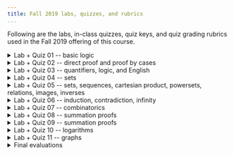 ```yaml
---
title: Fall 2019 labs, quizzes, and rubrics
...
```


Following are the labs, in-class quizzes, quiz keys, and quiz grading rubrics used in the Fall 2019 offering of this course.

<details><summary>Lab + Quiz 01 -- basic logic</summary>

[lab 1](lab01.pdf) and [key](lab01-key.pdf)

[quiz 1](quiz01.pdf) and [key](quiz01-key.pdf)

Grading rubric:

- Page 1 (50%)
    - attempted all problems
    - have term definitions
    - all definitions are propositions
    - all definitions are atomic propositions
    - all definitions are from text
    - no part of text left out
    - have formula
    - 1st formula correct
    - 2nd formula correct
    - 3rd formula correct
- Page 2 (50%)
    - attempted all problems
    - "one" when a ∨ b
    - "three" contains negation of their "one" logic (¬(a ∨ b) unless errors with "one")
    - "three" is equivalent to ¬a ∧ ¬b ∧ ¬c
    - reasonable logic syntax
    - A ⊕ C column is 01011010
    - B ↔ C column is 10011001
    - *(2 points)* center column ↔ of other two (00111100 unless errors above)

</details>
<details><summary>Lab + Quiz 02 -- direct proof and proof by cases</summary>

[lab 2](lab02.pdf) and [key](lab02-key.pdf)

[quiz 2](quiz02.pdf) and [key](quiz02-key.pdf)

Grading rubric:

- Page 1 (25%)
    - start with (P ∧ ¬Q)
    - logic syntax used
    - attempted a full proof
    - applied rules correctly
    - no skipped steps
    - end with ¬(P → Q)
- Page 2 (75%)
    - used same variable in all three blanks
    - wrote something in all four areas
    - got both case 1 expressions to same form
    - ... with the case assumption correctly inserted
    - ... using valid equivalence rules
    - ... expressed in prose
    - got both case 2 expressions to same form
    - ... with the case assumption correctly inserted
    - ... using valid equivalence rules
    - ... expressed in prose

</details>
<details><summary>Lab + Quiz 03 -- quantifiers, logic, and English</summary>

[lab 3](lab03.pdf) and [key](lab03-key.pdf)

[quiz 3](quiz03.pdf) and [key](quiz03-key.pdf)

Grading rubric:

- Page 1 (40%)
    - no G are F
    - everything is F
    - nothing is G
    - uses therefore symbol
    - all G are F
    - something is G
    - some G is F
    - in the right order with no extras
- Page 2 (60%)
    - first: uses M and Z
    - first: universal or not-exist quantifier
    - first: logically correct
    - second: uses L and b
    - second: universal quantifier
    - second: implication
    - second: L(x,b) → L(b,x) not the other way around
    - third: universal or not-exist
    - third: allows both artist and champion to love
    - third: ...only if they share no love

</details>
<details><summary>Lab + Quiz 04 -- sets</summary>

[lab 4](lab04.pdf) and [key](lab04-key.pdf)

[quiz 4](quiz04.pdf) and [key](quiz04-key.pdf)

Grading rubric:

- B has 1,4,9 (half credit for 1,2,3)
- B has 0 and no extra elements
- C has {} (half credit if C *is* {})
- C has {4}, {9}, {4,9} and no extra elements
- *(2 points)* A ∪ B has all of {0,2,3} and all of B ({0,1,2,3,4,9} unless B wrong)
- A ∪ B has nothing else, with no element listed twice
- *(2 points)* A ∩ B has only elements A has, and only elements B has ({0} unless B wrong)
- A ∩ B has all such elements
- A ∖ B has only elements A has, and no elements B has ({2,3} unless B wrong)
- A ∖ B has all such elements
- B ∪ C has both numbers and sets
- ⊕-set is correct ({1, 2, 3, 4, 9} unless B is wrong)
- ∀-set is B ∖ A ({1, 4, 9} unless B is wrong)
- ∃-set is B ∩ {4, 9}

</details>
<details><summary>Lab + Quiz 05 -- sets, sequences, cartesian product, powersets, relations, images, inverses</summary>

[lab 5](lab05.pdf) and [key](lab05-key.pdf)

[quiz 5](quiz05.pdf) and [key](quiz05-key.pdf)

Grading rubric:

1. {(4,1), (4,2), (1,1), (1,2)}
2. {(4,1,3,3,3), (4,2,3,3,3)} – extra parens like ((4,1), (3,3,3)) OK
3. {(∅,∅)}
4. two of "aok", "oka", and "aaa"
5. "MTHMTCS"
6. {0, 1, 4} – half credit if has 1 twice
7. is defined as natural for some natural numbers but not all
8. is not invertible with the domain and co-domain of ℕ
9. b = 3a or equivalent – half-credit for a = 3b
10. has at least one element of domain related to 2+ elements in co-domain

</details>
<details><summary>Lab + Quiz 06 -- induction, contradiction, infinity</summary>

[lab 6](lab06.pdf) and [key](lab06-key.pdf)

[quiz 6](quiz06.pdf) and [key](quiz06-key.pdf)

Grading rubric:

- Page 1 (50%)
    - base case includes 0
    - reasonable defense of base case being finite
    - induce on symbol (e.g. n), not specific number
    - next case is +1 (e.g., n+1)
    - appeals to addition of finite being finite
- Page 2 (50%)
    - definition of x is mathematical, larger, and natural
    - defense of x being natural fits definition of x
    - defense of x being natural fits definition of natural
    - last blank mentions assuming led to contradiction
    - nothing else wrong with proof

</details>
<details><summary>Lab + Quiz 07 -- combinatorics</summary>

[lab 7](lab07.pdf) and [key](lab07-key.pdf)

[quiz 7](quiz07.pdf) and [key](quiz07-key.pdf)

Grading rubric:

1. 52 choose 5 = 2598960 (half for 52! / (52-5)! or 52^5^)
2. 8! = 40320
3. 8! / 2!3!2! = 1680
4. 7776^6^
5. 7776! / 7770! (half for 7776 choose 6)
6. 15
7. 3/64
8. 40/57
9. 40/60 = 2/3
10. 1/1000 (half for 1/500; allow (999/1000)^500^ in front at no penalty)

</details>
<details><summary>Lab + Quiz 08 -- summation proofs</summary>

[lab 8](lab08.pdf) and [key](lab08-key.pdf)

[quiz 8](quiz08.pdf) and [key](quiz08-key.pdf)

There is no rubric because the quiz version printed and shown in class contained an error large enough that the quiz was dropped entirely.

</details>
<details><summary>Lab + Quiz 09 -- summation proofs</summary>

[lab 9](lab09.pdf) and [key](lab09-key.pdf)

[quiz 9](quiz09.pdf) and [key](quiz09-key.pdf)

Grading rubric:

- has a base case
- base case includes -1
- base case shows both sides equal
- has inductive step
- inductive case assumes true at variable
- inductive case shows true at variable + 1
- induction argument uses algebra
- algebra correct
- has conclusion
- structure: introduces induction, labels parts, etc

</details>
<details><summary>Lab + Quiz 10 -- logarithms</summary>

[lab 10](lab10.pdf) and [key](lab10-key.pdf)

[quiz 10](quiz10.pdf) and [key](quiz10-key.pdf)

Grading rubric:

- Q1 is 2 · 2 · 3 · 5 (or 2² · 3 · 5)
- Q2 is 3^y = x
- Q3 is log_c(b) ÷ log_c(a) -- half credit if inverse of that
- Q4 is 2 lg(a) + lg(b)
- Q5 is 3/2
- pf: each step follows from one above
- pf: ends with only integers and powers on last line
- pf: fits the rest of proof (e.g. 3^b = 2^a)

</details>
<details><summary>Lab + Quiz 11 -- graphs</summary>

[lab 11](lab11.pdf) and [key](lab11-key.pdf)

[quiz 11](quiz11.pdf) and [key](quiz11-key.pdf)

Grading rubric:

- makes assumption
- assumption is negation of theorem (some shortest walk is not a path)
- derives contradiction
- states contradiction means assumption false
- all logic-based claims are true
- all graph-based claims are true
- appeals to definition of path (no repeat vertex)
- appeals to shortness/length in some way

</details>
<details><summary>Final evaluations</summary>

[quiz 12](quiz12.pdf) -- no key released; students were permitted to take up to 2 pages.

[final quiz](final.pdf) -- no key released; students were permitted to take up to all pages.

</details>
